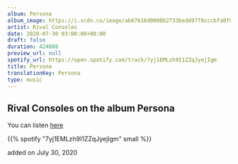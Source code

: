 ```yaml
---
album: Persona
album_image: https://i.scdn.co/image/ab67616d0000b2733bedd97f8cccbfa0f0028a42
artist: Rival Consoles
date: 2020-07-30 03:00:08+00:00
draft: false
duration: 424088
preview_url: null
spotify_url: https://open.spotify.com/track/7yj1EMLzh9I1ZZqJyejIgm
title: Persona
translationKey: Persona
type: music
---
```


## Rival Consoles on the album Persona

You can listen [here](https://open.spotify.com/track/7yj1EMLzh9I1ZZqJyejIgm)

{{% spotify "7yj1EMLzh9I1ZZqJyejIgm" small %}}

added on July 30, 2020